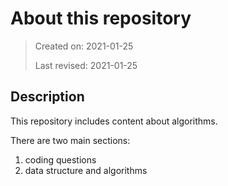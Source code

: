 # About this repository

> Created on: 2021-01-25
> 
> Last revised: 2021-01-25

## Description
This repository includes content about algorithms. 

There are two main sections: 
1. coding questions
2. data structure and algorithms
